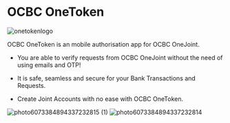 # OCBC OneToken
![onetokenlogo](https://user-images.githubusercontent.com/73069909/144363619-4f1331c7-f244-4e94-98ea-d3b5a383cb61.jpeg)

OCBC OneToken is an mobile authorisation app for OCBC OneJoint.

- You are able to verify requests from OCBC OneJoint without the need of using emails and OTP!

- It is safe, seamless and secure for your Bank Transactions and Requests.

- Create Joint Accounts with no ease with OCBC OneToken.

![photo6073384894337232815 (1)](https://user-images.githubusercontent.com/73069909/144364121-7888e1eb-d7ce-4120-9efb-a06296882efc.jpg)
![photo6073384894337232814](https://user-images.githubusercontent.com/73069909/144364126-414ef6b8-935d-44a7-91f0-31eca3d366a2.jpg)
